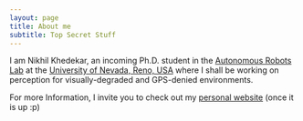```yaml
---
layout: page
title: About me
subtitle: Top Secret Stuff
---
```


I am Nikhil Khedekar, an incoming Ph.D. student in the [Autonomous Robots Lab](https://www.autonomousrobotslab.com/) at the [University of Nevada, Reno, USA](https://www.unr.edu/) where I shall be working on perception for visually-degraded and GPS-denied environments. 

For more Information, I invite you to check out my [personal website](https://nkhedekar.github.io/) (once it is up :p) 